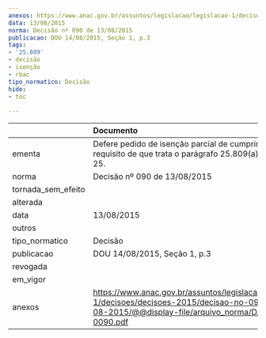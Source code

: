 ```yaml
---
anexos: https://www.anac.gov.br/assuntos/legislacao/legislacao-1/decisoes/decisoes-2015/decisao-no-090-de-13-08-2015/@@display-file/arquivo_norma/DA2015-0090.pdf
data: 13/08/2015
norma: Decisão nº 090 de 13/08/2015
publicacao: DOU 14/08/2015, Seção 1, p.3
tags:
- '25.809'
- decisão
- isenção
- rbac
tipo_normatico: Decisão
hide: 
- toc 
 
---
```


|                    | Documento                                                                                                                                                 |
|:-------------------|:----------------------------------------------------------------------------------------------------------------------------------------------------------|
| ementa             | Defere pedido de isenção parcial de cumprimento do requisito de que trata o parágrafo 25.809(a), do RBAC Nº 25.                                           |
| norma              | Decisão nº 090 de 13/08/2015                                                                                                                              |
| tornada_sem_efeito |                                                                                                                                                           |
| alterada           |                                                                                                                                                           |
| data               | 13/08/2015                                                                                                                                                |
| outros             |                                                                                                                                                           |
| tipo_normatico     | Decisão                                                                                                                                                   |
| publicacao         | DOU 14/08/2015, Seção 1, p.3                                                                                                                              |
| revogada           |                                                                                                                                                           |
| em_vigor           |                                                                                                                                                           |
| anexos             | https://www.anac.gov.br/assuntos/legislacao/legislacao-1/decisoes/decisoes-2015/decisao-no-090-de-13-08-2015/@@display-file/arquivo_norma/DA2015-0090.pdf |